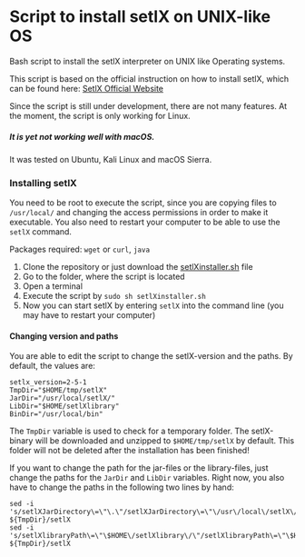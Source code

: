 # Script to install setlX on UNIX-like OS #
Bash script to install the setlX interpreter on UNIX like Operating systems.

This script is based on the official instruction on how to install setlX, which can be found here:
[SetlX Official Website](randoom.org/Software/SetlX)

Since the script is still under development, there are not many features.
At the moment, the script is only working for Linux.
##### It is yet not working well with macOS. #####
It was tested on Ubuntu, Kali Linux and macOS Sierra.

### Installing setlX ###

You need to be root to execute the script, since you are copying files to <code>/usr/local/</code> and changing the access permissions in order to make it executable. You also need to restart your computer to be able to use the <code>setlX</code> command.

Packages required: <code>wget</code> or <code>curl</code>, <code>java</code>

1. Clone the repository or just download the [setlXinstaller.sh](https://raw.githubusercontent.com/arch37/setlX-Installer/master/setlXinstaller.sh) file
2. Go to the folder, where the script is located
3. Open a terminal
4. Execute the script by <code>sudo sh setlXinstaller.sh</code>
5. Now you can start setlX by entering <code>setlX</code> into the command line (you may have to restart your computer)

#### Changing version and paths ####

You are able to edit the script to change the setlX-version and the paths.
By default, the values are:
<pre><code>setlx_version=2-5-1
TmpDir="$HOME/tmp/setlX"
JarDir="/usr/local/setlX/"
LibDir="$HOME/setlXlibrary"
BinDir="/usr/local/bin"</code></pre>

The <code>TmpDir</code> variable is used to check for a temporary folder.
The setlX-binary will be downloaded and unzipped to <code>$HOME/tmp/setlX</code> by default.
This folder will not be deleted after the installation has been finished!

If you want to change the path for the jar-files or the library-files, just change the paths for the <code>JarDir</code> and <code>LibDir</code> variables. Right now, you also have to change the paths in the following two lines by hand:

<pre><code>sed -i 's/setlXJarDirectory\=\"\.\"/setlXJarDirectory\=\"\/usr\/local\/setlX\/\"/' ${TmpDir}/setlX
sed -i 's/setlXlibraryPath\=\"\$HOME\/setlXlibrary\/\"/setlXlibraryPath\=\"\$HOME\/setlXlibrary\/\"/' ${TmpDir}/setlX</code></pre>
